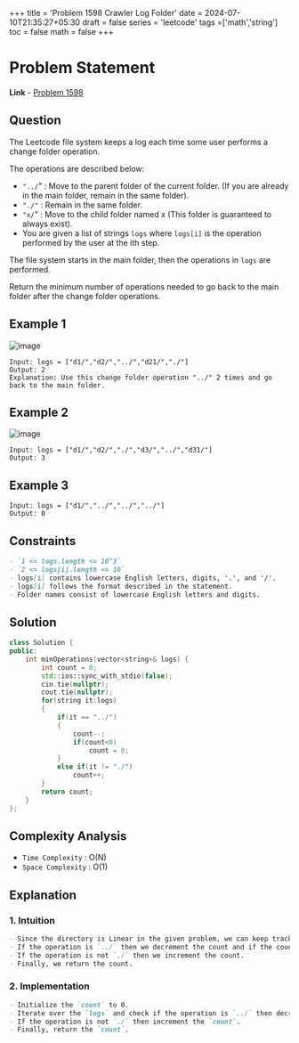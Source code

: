 +++
title = 'Problem 1598 Crawler Log Folder'
date = 2024-07-10T21:35:27+05:30
draft = false
series = 'leetcode'
tags =['math','string']
toc = false
math = false
+++

# Problem Statement

**Link** - [Problem 1598](https://leetcode.com/problems/crawler-log-folder/description/)

## Question

The Leetcode file system keeps a log each time some user performs a change folder operation.

The operations are described below:

- `"../`" : Move to the parent folder of the current folder. (If you are already in the main folder, remain in the same folder).
- `"./"` : Remain in the same folder.
- `"x/`" : Move to the child folder named x (This folder is guaranteed to always exist).
- You are given a list of strings `logs` where `logs[i]` is the operation performed by the user at the ith step.

The file system starts in the main folder, then the operations in `logs` are performed.

Return the minimum number of operations needed to go back to the main folder after the change folder operations.

## Example 1

![image](https://assets.leetcode.com/uploads/2020/09/09/sample_11_1957.png)

```
Input: logs = ["d1/","d2/","../","d21/","./"]
Output: 2
Explanation: Use this change folder operation "../" 2 times and go back to the main folder.

```

## Example 2

![image](https://assets.leetcode.com/uploads/2020/09/09/sample_22_1957.png)

```
Input: logs = ["d1/","d2/","./","d3/","../","d31/"]
Output: 3
```

## Example 3

```
Input: logs = ["d1/","../","../","../"]
Output: 0
```

## Constraints

```markdown
- `1 <= logs.length <= 10^3`
- `2 <= logs[i].length <= 10`
- logs[i] contains lowercase English letters, digits, '.', and '/'.
- logs[i] follows the format described in the statement.
- Folder names consist of lowercase English letters and digits.
```

## Solution

```cpp
class Solution {
public:
    int minOperations(vector<string>& logs) {
        int count = 0;
        std::ios::sync_with_stdio(false);
        cin.tie(nullptr);
        cout.tie(nullptr);
        for(string it:logs)
        {
            if(it == "../")
            {
                count--;
                if(count<0)
                    count = 0;
            }
            else if(it != "./")
                count++;
        }
        return count;
    }
};
```

## Complexity Analysis

- `Time Complexity` : O(N)
- `Space Complexity` : O(1)

## Explanation

### 1. Intuition

```markdown
- Since the directory is Linear in the given problem, we can keep track of the count of the operations.
- If the operation is `../` then we decrement the count and if the count is less than 0, we reset it to 0.
- If the operation is not `./` then we increment the count.
- Finally, we return the count.
```

### 2. Implementation

```markdown
- Initialize the `count` to 0.
- Iterate over the `logs` and check if the operation is `../` then decrement the `count` and reset it to 0 if it is less than 0.
- If the operation is not `./` then increment the `count`.
- Finally, return the `count`.
```
